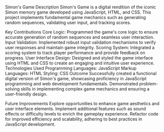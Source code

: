 Simon's Game
Description
Simon's Game is a digital rendition of the iconic Simon memory game developed using JavaScript, HTML, and CSS. This project implements fundamental game mechanics such as generating random sequences, validating user input, and tracking scores.

Key Contributions
Core Logic: Programmed the game's core logic to ensure accurate generation of random sequences and seamless user interaction.
Input Validation: Implemented robust input validation mechanisms to verify user responses and maintain game integrity.
Scoring System: Integrated a scoring system to track player performance and provide feedback on progress.
User Interface Design: Designed and styled the game interface using HTML and CSS to create an engaging and intuitive user experience.
Technologies Used
Programming Languages: JavaScript
Markup Languages: HTML
Styling: CSS
Outcome
Successfully created a functional digital version of Simon's game, showcasing proficiency in JavaScript programming and web development fundamentals. Demonstrated problem-solving skills in implementing complex game mechanics and ensuring a user-friendly design.

Future Improvements
Explore opportunities to enhance game aesthetics and user interface elements.
Implement additional features such as sound effects or difficulty levels to enrich the gameplay experience.
Refactor code for improved efficiency and scalability, adhering to best practices in JavaScript development.
